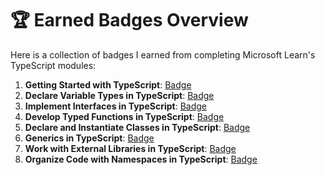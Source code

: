 # 🏆 Earned Badges Overview

Here is a collection of badges I earned from completing Microsoft Learn's TypeScript modules:

1. **Getting Started with TypeScript**: [Badge](https://learn.microsoft.com/api/achievements/share/en-us/TetianaKETTetianaShpakova-3189/YVH5P4VR?sharingId=7B597E88B249D320)
2. **Declare Variable Types in TypeScript**: [Badge](https://learn.microsoft.com/api/achievements/share/en-us/TetianaKETTetianaShpakova-3189/ZPFCH7E2?sharingId=7B597E88B249D320)
3. **Implement Interfaces in TypeScript**: [Badge](https://learn.microsoft.com/api/achievements/share/en-us/TetianaKETTetianaShpakova-3189/YVH5P4VR?sharingId=7B597E88B249D320)
4. **Develop Typed Functions in TypeScript**: [Badge](https://learn.microsoft.com/api/achievements/share/en-us/TetianaKETTetianaShpakova-3189/7EN3B8NZ?sharingId=7B597E88B249D320)
5. **Declare and Instantiate Classes in TypeScript**: [Badge](badge-link)
6. **Generics in TypeScript**: [Badge](badge-link)
7. **Work with External Libraries in TypeScript**: [Badge](badge-link)
8. **Organize Code with Namespaces in TypeScript**: [Badge](badge-link)

